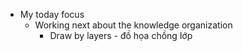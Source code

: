 - My today focus
    - Working next about the knowledge organization
        - Draw by layers - đồ họa chồng lớp
